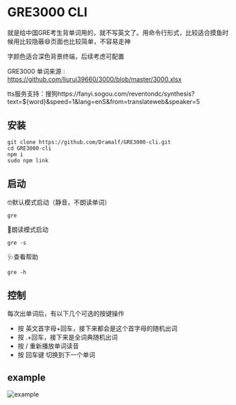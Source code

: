 # GRE3000 CLI

就是给中国GRE考生背单词用的，就不写英文了。用命令行形式，比较适合摸鱼时候用比较隐蔽😄页面也比较简单，不容易走神

字颜色适合深色背景终端，后续考虑可配置

GRE3000 单词来源 : https://github.com/liurui39660/3000/blob/master/3000.xlsx

tts服务支持：搜狗https://fanyi.sogou.com/reventondc/synthesis?text=${word}&speed=1&lang=enS&from=translateweb&speaker=5

## 安装

```shell
git clone https://github.com/Dramalf/GRE3000-cli.git
cd GRE3000-cli
npm i
sudo npm link
```

## 启动

🤓默认模式启动（静音，不朗读单词）

```shell
gre 
```

📢朗读模式启动

```shell
gre -s
```

🩺查看帮助

```shell
gre -h
```

## 控制

每次出单词后，有以下几个可选的按键操作

* 按 英文首字母+回车，接下来都会是这个首字母的随机出词
* 按 .+回车，接下来是全词典随机出词
* 按 / 重新播放单词读音
* 按 回车键 切换到下一个单词

## example

![example](https://github.com/Dramalf/GRE3000-cli/assets/43701793/eedafe5d-eadb-4b6a-9355-067c2c197efa)
